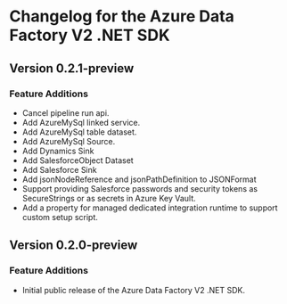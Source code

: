 # Changelog for the Azure Data Factory V2 .NET SDK

## Version 0.2.1-preview

### Feature Additions
  * Cancel pipeline run api.
  * Add AzureMySql linked service.
  * Add AzureMySql table dataset.
  * Add AzureMySql Source.
  * Add Dynamics Sink
  * Add SalesforceObject Dataset
  * Add Salesforce Sink
  * Add jsonNodeReference and jsonPathDefinition to JSONFormat
  * Support providing Salesforce passwords and security tokens as SecureStrings or as secrets in Azure Key Vault.
  * Add a property for managed dedicated integration runtime to support custom setup script.

## Version 0.2.0-preview

### Feature Additions
  * Initial public release of the Azure Data Factory V2 .NET SDK.
